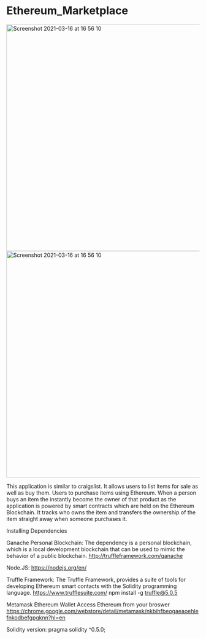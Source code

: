 # Ethereum_Marketplace
<img width="590" alt="Screenshot 2021-03-16 at 16 56 10" src="https://user-images.githubusercontent.com/29706281/111349291-eae4e900-8678-11eb-83b1-f11e5eda7cea.png">

<img width="590" alt="Screenshot 2021-03-16 at 16 56 10" src="https://user-images.githubusercontent.com/29706281/111349542-2089d200-8679-11eb-8e6c-47a965f6b463.png">

This application is similar to craigslist. It allows users to list items for sale as well as buy them. 
Users to purchase items using Ethereum. 
When a person buys an item the instantly become the owner of that product as the application is powered by smart contracts which are held on the Ethereum Blockchain. 
It tracks who owns the item and transfers the ownership of the item straight away when someone purchases it. 


Installing Dependencies

Ganache Personal Blockchain:
The dependency is a personal blockchain, which is a local development blockchain that can be used to mimic the behavior of a public blockchain. 
http://truffleframework.com/ganache

Node.JS:
https://nodejs.org/en/

Truffle Framework:
The Truffle Framework, provides a suite of tools for developing Ethereum smart contacts with the Solidity programming language.
https://www.trufflesuite.com/
npm install -g truffle@5.0.5

Metamask Ethereum Wallet
Access Ethereum from your broswer
https://chrome.google.com/webstore/detail/metamask/nkbihfbeogaeaoehlefnkodbefgpgknn?hl=en

Solidity version:
pragma solidity ^0.5.0;
